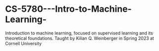 # CS-5780---Intro-to-Machine-Learning-
Introduction to machine learning, focused on supervised learning and its theoretical foundations. Taught by Kilian Q. Weinberger in Spring 2023 at Cornell University
